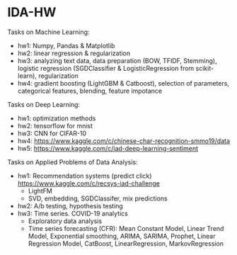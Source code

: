 # IDA-HW
Tasks on Machine Learning:
* hw1: Numpy, Pandas & Matplotlib
* hw2: linear regression & regularization
* hw3: analyzing text data, data preparation (BOW, TFIDF, Stemming), logistic regression (SGDClassifier & LogisticRegression from scikit-learn), regularization
* hw4: gradient boosting (LightGBM & Catboost), selection of parameters, categorical features, blending, feature impotance


Tasks on Deep Learning:
* hw1: optimization methods
* hw2: tensorflow for mnist
* hw3: CNN for CIFAR-10
* hw4: https://www.kaggle.com/c/chinese-char-recognition-smmo19/data
* hw5: https://www.kaggle.com/c/iad-deep-learning-sentiment


Tasks on Applied Problems of Data Analysis:
* hw1: Recommendation systems (predict click) https://www.kaggle.com/c/recsys-iad-challenge
  - LightFM
  - SVD, embedding, SGDClassifer, mix predictions
* hw2: A/b testing, hypothesis testing
* hw3: Time series. COVID-19 analytics
  - Exploratory data analysis
  - Time series forecasting (CFR): Mean Constant Model, Linear Trend Model, Exponential smoothing, ARIMA, SARIMA, Prophet, Linear Regression Model, CatBoost, LinearRegression, MarkovRegression
